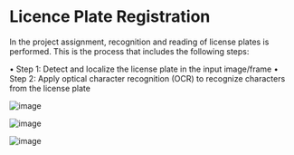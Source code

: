 # Licence Plate Registration

In the project assignment, recognition and reading of license plates is performed. This is the process that
includes the following steps:

• Step 1: Detect and localize the license plate in the input image/frame
• Step 2: Apply optical character recognition (OCR) to recognize characters
from the license plate

![image](https://github.com/basicem/licence-plate-registration/assets/96090279/6745eaaf-d02b-4621-86ab-2067562d3f1d)

![image](https://github.com/basicem/licence-plate-registration/assets/96090279/d73552f4-1c77-4f0c-83fc-1deebba94cc9)

![image](https://github.com/basicem/licence-plate-registration/assets/96090279/878855cc-16d2-4728-88c7-ad4617e41847)
